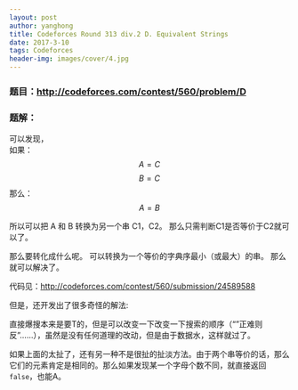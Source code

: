 ```yaml
---
layout: post
author: yanghong
title: Codeforces Round 313 div.2 D. Equivalent Strings
date: 2017-3-10
tags: Codeforces
header-img: images/cover/4.jpg
---
```


### 题目：http://codeforces.com/contest/560/problem/D

<!--more-->

### 题解：
可以发现，<br>
如果：
$$A = C$$
$$B = C$$
那么：
$$A=B$$

所以可以把 A 和 B 转换为另一个串 C1，C2。
那么只需判断C1是否等价于C2就可以了。

那么要转化成什么呢。
可以转换为一个等价的字典序最小（或最大）的串。
那么就可以解决了。

代码见：http://codeforces.com/contest/560/submission/24589588

但是，还开发出了很多奇怪的解法:

直接爆搜本来是要T的，但是可以改变一下改变一下搜索的顺序（“”正难则反”……），虽然是没有任何道理的改动，但是由于数据水，这样就过了。

如果上面的太扯了，还有另一种不是很扯的扯淡方法。由于两个串等价的话，那么它们的元素肯定是相同的。那么如果发现某一个字母个数不同，就直接返回`false`，也能A。
